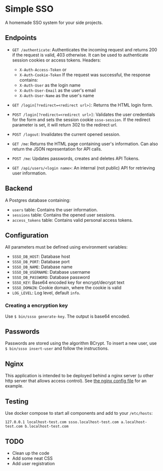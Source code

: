 # Simple SSO

A homemade SSO system for your side projects.

## Endpoints

- `GET /authenticate`: Authenticates the incoming request and returns
200 if the request is valid, 403 otherwise. It can be used to authenticate
session cookies or access tokens. Headers:
    - `X-Auth-Access-Token` or
    - `X-Auth-Cookie-Token`
If the request was successful, the response contains:
    - `X-Auth-User` as the login name
    - `X-Auth-User-Email` as the user's email
    - `X-Auth-User-Name` as the user's name

- `GET /login[?redirect=<redirect url>]`: Returns the HTML login form.
- `POST /login[?redirect=<redirect url>]`: Validates the user credentials for the form and sets
the session cookie `ssso-session`. If the redirect parameter is set, it will return 302 to the redirect
url.
- `POST /logout`: Invalidates the current opened session.
- `GET /me`: Returns the HTML page containing user's information. Can also
return the JSON representation for API calls.
- `POST /me`: Updates passwords, creates and deletes API Tokens.
- `GET /api/users/<login name>`: An internal (not public) API for retrieving
user information.

## Backend

A Postgres database containing:
- `users` table: Contains the user information.
- `sessions` table: Contains the opened user sessions.
- `access_tokens` table: Contains valid personal access tokens.

## Configuration

All parameters must be defined using environment variables:
- `SSSO_DB_HOST`: Database host
- `SSSO_DB_PORT`: Database port
- `SSSO_DB_NAME`: Database name
- `SSSO_DB_USERNAME`: Database username
- `SSSO_DB_PASSWORD`: Database password
- `SSSO_KEY`: Base64 encoded key for encrypt/decrypt text
- `SSSO_DOMAIN`: Cookie domain, where the cookie is valid
- `LOG_LEVEL`: Log level, default `info`.

### Creating a encryption key

Use `$ bin/ssso generate-key`. The output is base64 encoded.

## Passwords

Passwords are stored using the algorithm BCrypt. To insert a new user,
use `$ bin/ssso insert-user` and follow the instructions.

## Nginx

This application is intended to be deployed behind a nginx server (u
other http server that allows access control). See [the nginx config file](/_nginx/nginx.conf)
for an example.

## Testing

Use docker compose to start all components and add to your `/etc/hosts`:
```
127.0.0.1 localhost-test.com ssso.localhost-test.com a.localhost-test.com b.localhost-test.com
```

## TODO

- Clean up the code
- Add some neat CSS
- Add user registration
